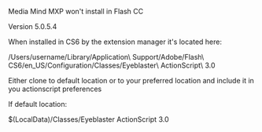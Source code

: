 Media Mind MXP won't install in Flash CC

Version 5.0.5.4

When installed in CS6 by the extension manager it's located here:

/Users/username/Library/Application\ Support/Adobe/Flash\ CS6/en_US/Configuration/Classes/Eyeblaster\ ActionScript\ 3.0

Either clone to default location or to your preferred location and include it in you actionscript preferences

If default location:

$(LocalData)/Classes/Eyeblaster ActionScript 3.0